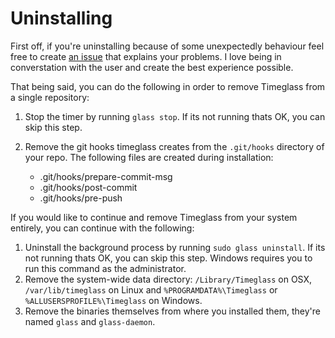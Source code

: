 # Uninstalling
First off, if you're uninstalling because of some unexpectedly behaviour feel free to create [an issue](https://github.com/timeglass/glass/issues) that explains your problems. I love being in converstation with the user and create the best experience possible. 

That being said, you can do the following in order to remove Timeglass from a single repository:

1. Stop the timer by running `glass stop`. If its not running thats OK, you can skip this step.
2. Remove the git hooks timeglass creates from the `.git/hooks` directory of your repo. The following files are created during installation:

     - .git/hooks/prepare-commit-msg
     - .git/hooks/post-commit 
     - .git/hooks/pre-push

If you would like to continue and remove Timeglass from your system entirely, you can continue with the following:

1. Uninstall the background process by running `sudo glass uninstall`. If its not running thats OK, you can skip this step. Windows requires you to run this command as the administrator.
2. Remove the system-wide data directory: `/Library/Timeglass` on OSX, `/var/lib/timeglass` on Linux and `%PROGRAMDATA%\Timeglass` or `%ALLUSERSPROFILE%\Timeglass` on Windows.
3. Remove the binaries themselves from where you installed them, they're named `glass` and `glass-daemon`.
